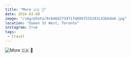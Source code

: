 ```yaml
---
title: "More 🇨🇦 🎨"
date: 2016-03-08
image: "/img/photo/0c8469273971fd0997535243c43bbde0.jpg"
location: "Queen St West, Toronto"
instagram: true
tags:
 - travel
---
```


![More 🇨🇦 🎨](/img/photo/0c8469273971fd0997535243c43bbde0.jpg)
